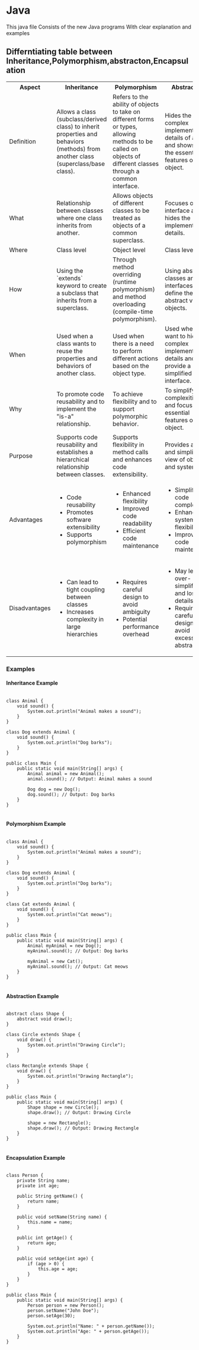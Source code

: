<h1>Java</h1>
This java file Consists of the new Java programs With clear explanation and examples
<h2>Differntiating table between Inheritance,Polymorphism,abstracton,Encapsulation</h2>
<table>
    <tr>
        <th>Aspect</th>
        <th>Inheritance</th>
        <th>Polymorphism</th>
        <th>Abstraction</th>
        <th>Encapsulation</th>
    </tr>
    <tr>
        <td>Definition</td>
        <td>Allows a class (subclass/derived class) to inherit properties and behaviors (methods) from another class (superclass/base class).</td>
        <td>Refers to the ability of objects to take on different forms or types, allowing methods to be called on objects of different classes through a common interface.</td>
        <td>Hides the complex implementation details of a class and shows only the essential features of the object.</td>
        <td>Bundling data and methods into a single unit (class) and controlling access to some of the object's components.</td>
    </tr>
    <tr>
        <td>What</td>
        <td>Relationship between classes where one class inherits from another.</td>
        <td>Allows objects of different classes to be treated as objects of a common superclass.</td>
        <td>Focuses on the interface and hides the implementation details.</td>
        <td>Bundles data and methods into a single unit and controls access to them.</td>
    </tr>
    <tr>
        <td>Where</td>
        <td>Class level</td>
        <td>Object level</td>
        <td>Class level</td>
        <td>Class level</td>
    </tr>
    <tr>
        <td>How</td>
        <td>Using the `extends` keyword to create a subclass that inherits from a superclass.</td>
        <td>Through method overriding (runtime polymorphism) and method overloading (compile-time polymorphism).</td>
        <td>Using abstract classes and interfaces to define the abstract view of objects.</td>
        <td>Using access modifiers (private, public, protected) to control access to data.</td>
    </tr>
    <tr>
        <td>When</td>
        <td>Used when a class wants to reuse the properties and behaviors of another class.</td>
        <td>Used when there is a need to perform different actions based on the object type.</td>
        <td>Used when we want to hide complex implementation details and provide a simplified interface.</td>
        <td>Used when data hiding and restricting direct access to data is required.</td>
    </tr>
    <tr>
        <td>Why</td>
        <td>To promote code reusability and to implement the "is-a" relationship.</td>
        <td>To achieve flexibility and to support polymorphic behavior.</td>
        <td>To simplify the complexities and focus on essential features of an object.</td>
        <td>To improve security, maintainability, and flexibility of code.</td>
    </tr>
    <tr>
        <td>Purpose</td>
        <td>Supports code reusability and establishes a hierarchical relationship between classes.</td>
        <td>Supports flexibility in method calls and enhances code extensibility.</td>
        <td>Provides a clear and simplified view of objects and systems.</td>
        <td>Protects an object's internal state and enhances maintainability.</td>
    </tr>
    <tr>
        <td>Advantages</td>
        <td>
            <ul>
                <li>Code reusability</li>
                <li>Promotes software extensibility</li>
                <li>Supports polymorphism</li>
            </ul>
        </td>
        <td>
            <ul>
                <li>Enhanced flexibility</li>
                <li>Improved code readability</li>
                <li>Efficient code maintenance</li>
            </ul>
        </td>
        <td>
            <ul>
                <li>Simplifies code complexity</li>
                <li>Enhances system flexibility</li>
                <li>Improves code maintenance</li>
            </ul>
        </td>
        <td>
            <ul>
                <li>Enhanced security</li>
                <li>Improved maintainability</li>
                <li>Flexibility to change implementation</li>
            </ul>
        </td>
    </tr>
    <tr>
        <td>Disadvantages</td>
        <td>
            <ul>
                <li>Can lead to tight coupling between classes</li>
                <li>Increases complexity in large hierarchies</li>
            </ul>
        </td>
        <td>
            <ul>
                <li>Requires careful design to avoid ambiguity</li>
                <li>Potential performance overhead</li>
            </ul>
        </td>
        <td>
            <ul>
                <li>May lead to over-simplification and loss of details</li>
                <li>Requires careful design to avoid excessive abstraction</li>
            </ul>
        </td>
        <td>
            <ul>
                <li>Increased development time due to defining accessors and mutators</li>
                <li>Potential overhead in performance due to method calls</li>
            </ul>
        </td>
    </tr>
</table>

<h3>Examples</h3>

<h4>Inheritance Example</h4>

<pre>
<code>
class Animal {
    void sound() {
        System.out.println("Animal makes a sound");
    }
}

class Dog extends Animal {
    void sound() {
        System.out.println("Dog barks");
    }
}

public class Main {
    public static void main(String[] args) {
        Animal animal = new Animal();
        animal.sound(); // Output: Animal makes a sound

        Dog dog = new Dog();
        dog.sound(); // Output: Dog barks
    }
}
</code>
</pre>

<h4>Polymorphism Example</h4>

<pre>
<code>
class Animal {
    void sound() {
        System.out.println("Animal makes a sound");
    }
}

class Dog extends Animal {
    void sound() {
        System.out.println("Dog barks");
    }
}

class Cat extends Animal {
    void sound() {
        System.out.println("Cat meows");
    }
}

public class Main {
    public static void main(String[] args) {
        Animal myAnimal = new Dog();
        myAnimal.sound(); // Output: Dog barks

        myAnimal = new Cat();
        myAnimal.sound(); // Output: Cat meows
    }
}
</code>
</pre>

<h4>Abstraction Example</h4>

<pre>
<code>
abstract class Shape {
    abstract void draw();
}

class Circle extends Shape {
    void draw() {
        System.out.println("Drawing Circle");
    }
}

class Rectangle extends Shape {
    void draw() {
        System.out.println("Drawing Rectangle");
    }
}

public class Main {
    public static void main(String[] args) {
        Shape shape = new Circle();
        shape.draw(); // Output: Drawing Circle

        shape = new Rectangle();
        shape.draw(); // Output: Drawing Rectangle
    }
}
</code>
</pre>

<h4>Encapsulation Example</h4>

<pre>
<code>
class Person {
    private String name;
    private int age;

    public String getName() {
        return name;
    }

    public void setName(String name) {
        this.name = name;
    }

    public int getAge() {
        return age;
    }

    public void setAge(int age) {
        if (age > 0) {
            this.age = age;
        }
    }
}

public class Main {
    public static void main(String[] args) {
        Person person = new Person();
        person.setName("John Doe");
        person.setAge(30);

        System.out.println("Name: " + person.getName());
        System.out.println("Age: " + person.getAge());
    }
}
</code>
</pre>


